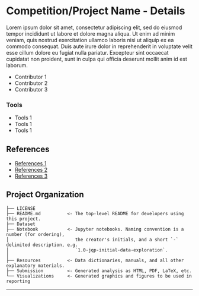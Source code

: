 # Competition/Project Name - Details

Lorem ipsum dolor sit amet, consectetur adipiscing elit, sed do eiusmod tempor incididunt ut labore et dolore magna aliqua. Ut enim ad minim veniam, quis nostrud exercitation ullamco laboris nisi ut aliquip ex ea commodo consequat. Duis aute irure dolor in reprehenderit in voluptate velit esse cillum dolore eu fugiat nulla pariatur. Excepteur sint occaecat cupidatat non proident, sunt in culpa qui officia deserunt mollit anim id est laborum.

* Contributor 1
* Contributor 2
* Contributor 3

### Tools
* Tools 1
* Tools 1
* Tools 1

## References
* [References 1](URL)
* [References 2](URL)
* [References 3](URL)

Project Organization
------------

    ├── LICENSE
    ├── README.md          <- The top-level README for developers using this project.
    ├── Dataset
    ├── Notebook           <- Jupyter notebooks. Naming convention is a number (for ordering),
    │                         the creator's initials, and a short `-` delimited description, e.g.
    │                         `1.0-jqp-initial-data-exploration`.
    │
    ├── Resources          <- Data dictionaries, manuals, and all other explanatory materials.
    ├── Submission         <- Generated analysis as HTML, PDF, LaTeX, etc.
    └── Visualizations     <- Generated graphics and figures to be used in reporting 

--------
